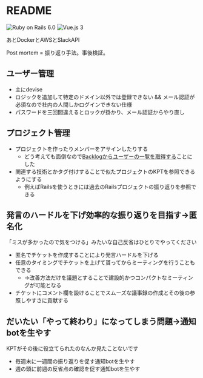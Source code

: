 # README


![Ruby on Rails 6.0](https://img.shields.io/badge/Ruby%20on%20Rails-6.0-CC0000) ![Vue.js 3](https://img.shields.io/badge/Vue.js-3.0-4FC08D)

あとDockerとAWSとSlackAPI

Post mortem = 振り返り手法。事後検証。

## ユーザー管理

 - 主にdevise
 - ロジックを追加して特定のドメイン以外では登録できない && メール認証が必須なので社内の人間しかログインできない仕様
 - パスワードを三回間違えるとロックが掛かり、メール認証からやり直し

## プロジェクト管理

 - プロジェクトを作ったりメンバーをアサインしたりする
   - どう考えても面倒なので[Backlogからユーザーの一覧を取得する](https://developer.nulab.com/ja/docs/backlog/api/2/get-user-list)ことにした
 - 関連する技術とかタグ付けすることで似たプロジェクトのKPTを参照できるようにする
   - 例えばRailsを使うときには過去のRailsプロジェクトの振り返りを参照できる

## 発言のハードルを下げ効率的な振り返りを目指す→匿名化

「ミスが多かったので気をつける」みたいな自己反省はひとりでやってください

 - 匿名でチケットを作成することにより発言ハードルを下げる
 - 任意のタイミングでチケットを上げて貰ってからミーティングを行うこともできる
   - →改善方法だけを議題とすることで建設的かつコンパクトなミーティングが可能となる
 - チケットにコメント欄を設けることでスムーズな議事録の作成とその後の参照しやすさに貢献する

## だいたい「やって終わり」になってしまう問題→通知botを生やす

KPTがその後に役立てられたのなんか見たことないです

 - 毎週末に一週間の振り返りを促す通知botを生やす
 - 週の頭に前週の反省点の確認を促す通知botを生やす